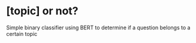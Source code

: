 # [topic] or not?

Simple binary classifier using BERT to determine if a question belongs to a certain topic

